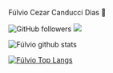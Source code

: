  Fúlvio Cezar Canducci Dias 👋

![GitHub followers](https://img.shields.io/github/followers/fulviocanducci?style=social)
![](https://camo.githubusercontent.com/18c2e722573d900df7253210001f52b7b83e8bbd7fb224fb03a7edb543b6b223/68747470733a2f2f696d672e736869656c64732e696f2f62616467652f2d56697375616c25323053747564696f253230436f64652d6666663f7374796c653d706c6173746963266c6f676f3d76697375616c2d73747564696f2d636f6465266c6f676f436f6c6f723d303037414343)

![Fúlvio github stats](https://github-readme-stats.vercel.app/api?username=fulviocanducci&show_icons=true&locale=en)

[![Fúlvio Top Langs](https://github-readme-stats.vercel.app/api/top-langs/?username=fulviocanducci&show_icons=true&locale=en)](https://github.com/anuraghazra/github-readme-stats)

<!--
**fulviocanducci/fulviocanducci** is a ✨ _special_ ✨ repository because its `README.md` (this file) appears on your GitHub profile.

Here are some ideas to get you started:

- 🔭 I’m currently working on ...
- 🌱 I’m currently learning ...
- 👯 I’m looking to collaborate on ...
- 🤔 I’m looking for help with ...
- 💬 Ask me about ...
- 📫 How to reach me: ...
- 😄 Pronouns: ...
- ⚡ Fun fact: ...
-->
